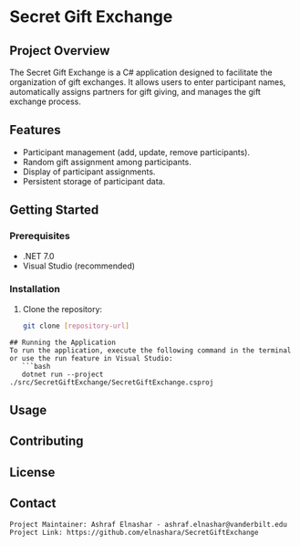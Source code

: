 # Secret Gift Exchange

## Project Overview
The Secret Gift Exchange is a C# application designed to facilitate the organization of gift exchanges. It allows users to enter participant names, automatically assigns partners for gift giving, and manages the gift exchange process.

## Features
- Participant management (add, update, remove participants).
- Random gift assignment among participants.
- Display of participant assignments.
- Persistent storage of participant data.

## Getting Started

### Prerequisites
- .NET 7.0
- Visual Studio (recommended)

### Installation
1. Clone the repository:
   ```bash
   git clone [repository-url]
```
## Running the Application
To run the application, execute the following command in the terminal or use the run feature in Visual Studio:
   ```bash
   dotnet run --project ./src/SecretGiftExchange/SecretGiftExchange.csproj
```

## Usage

## Contributing

## License

## Contact
	Project Maintainer: Ashraf Elnashar - ashraf.elnashar@vanderbilt.edu
	Project Link: https://github.com/elnashara/SecretGiftExchange

